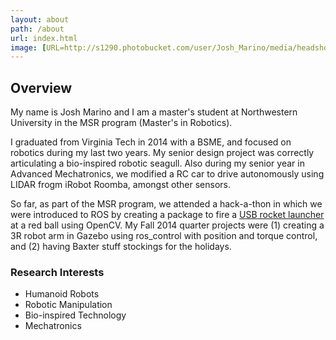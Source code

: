 ```yaml
---
layout: about
path: /about
url: index.html
image: [URL=http://s1290.photobucket.com/user/Josh_Marino/media/headshot_zpshl3l2mhw.jpg.html][IMG]http://i1290.photobucket.com/albums/b525/Josh_Marino/headshot_zpshl3l2mhw.jpg[/IMG][/URL]
---
```


## Overview
My name is Josh Marino and I am a master's student at Northwestern University in the MSR program (Master's in Robotics).

I graduated from Virginia Tech in 2014 with a BSME, and focused on robotics during my last two years. My senior design project was correctly articulating a bio-inspired robotic seagull. Also during my senior year in Advanced Mechatronics, we modified a RC car to drive autonomously using LIDAR frogm iRobot Roomba, amongst other sensors.

So far, as part of the MSR program, we attended a hack-a-thon in which we were introduced to ROS by creating a package to fire a [USB rocket launcher](http://www.thinkgeek.com/product/8a0f/?i=10528) at a red ball using OpenCV. My Fall 2014 quarter projects were (1) creating a 3R robot arm in Gazebo using ros_control with position and torque control, and (2) having Baxter stuff stockings for the holidays.


### Research Interests
* Humanoid Robots
* Robotic Manipulation
* Bio-inspired Technology
* Mechatronics

